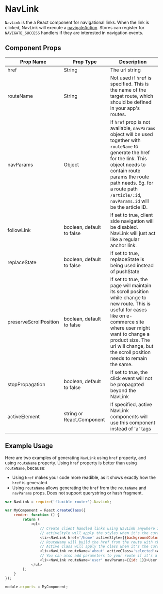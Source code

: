 # NavLink

`NavLink` is the a React component for navigational links.  When the link is clicked, NavLink will execute a [navigateAction](./navigateAction.md).  Stores can register for `NAVIGATE_SUCCESS` handlers if they are interested
in navigation events.

## Component Props

| Prop Name | Prop Type | Description |
|-----------|-----------|-------------|
| href | String | The url string |
| routeName | String | Not used if `href` is specified. This is the name of the target route, which should be defined in your app's routes. |
| navParams | Object | If `href` prop is not available, `navParams` object will be used together with `routeName` to generate the href for the link.  This object needs to contain route params the route path needs.  Eg. for a route path `/article/:id`, `navParams.id` will be the article ID. |
| followLink | boolean, default to false | If set to true, client side navigation will be disabled.  NavLink will just act like a regular anchor link. |
| replaceState | boolean, default to false | If set to true, replaceState is being used instead of pushState |
| preserveScrollPosition | boolean, default to false | If set to true, the page will maintain its scroll position while change to new route.  This is useful for cases like on e-commerce site where user might want to change a product size.  The url will change, but the scroll position needs to remain the same. |
| stopPropagation | boolean, default to false | If set to true, the click event will not be propagated beyond the NavLink |
| activeElement | string or React.Component| If specified, active NavLink components will use this component instead of 'a' tags |


## Example Usage

Here are two examples of generating `NavLink` using `href` property, and using `routeName` property.  Using `href` property is better than using `routeName`, because:

* Using `href` makes your code more readible, as it shows exactly how the `href` is generated.
* Using `routeName` allows generating the `href` from the `routeName` and `navParams` props. Does not support querystring or hash fragment.

```js
var NavLink = require('fluxible-router').NavLink;

var MyComponent = React.createClass({
    render: function () {
        return (
            <ul>
                // Create client handled links using NavLink anywhere in your application
                // activeStyle will apply the styles when it's the current route
                <li><NavLink href='/home' activeStyle={{backgroundColor: '#ccc'}}>Home</NavLink></li>
                // RouteName will build the href from the route with the same name
                // Active class will apply the class when it's the current route
                <li><NavLink routeName='about' activeClass='selected'>About</NavLink></li>
                // You can also add parameters to your route if it's a dynamic route
                <li><NavLink routeName='user' navParams={{id: 1}}>User 1</NavLink></li>
            </ul>
        );
    }
});

module.exports = MyComponent;
```

